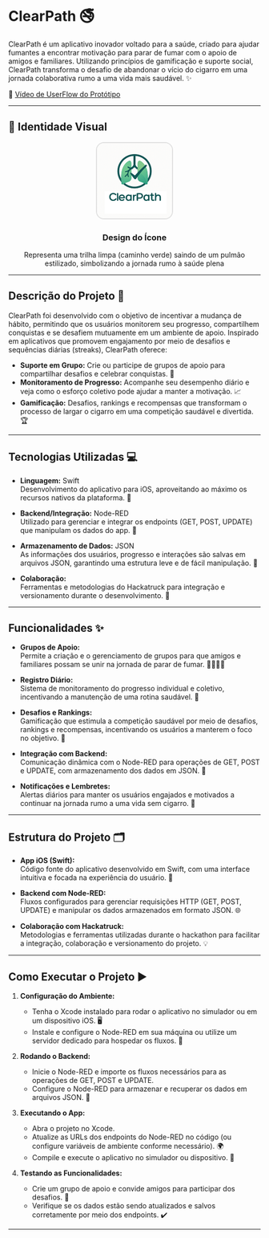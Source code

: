 # ClearPath 🚭

ClearPath é um aplicativo inovador voltado para a saúde, criado para ajudar fumantes a encontrar motivação para parar de fumar com o apoio de amigos e familiares. Utilizando princípios de gamificação e suporte social, ClearPath transforma o desafio de abandonar o vício do cigarro em uma jornada colaborativa rumo a uma vida mais saudável. ✨

🎥 [Vídeo de UserFlow do Protótipo](https://www.youtube.com/watch?v=fWyxnjvOIXg)

---

## 🎨 Identidade Visual

<div align="center">
  <img src="/assets/logo.png" width="150" style="border-radius: 16px; border: 2px solid #e0e0e0;">
  <h3>Design do Ícone</h3>
  <p>Representa uma trilha limpa (caminho verde) saindo de um pulmão estilizado, simbolizando a jornada rumo à saúde plena</p>
</div>

---

## Descrição do Projeto 📖

ClearPath foi desenvolvido com o objetivo de incentivar a mudança de hábito, permitindo que os usuários monitorem seu progresso, compartilhem conquistas e se desafiem mutuamente em um ambiente de apoio. Inspirado em aplicativos que promovem engajamento por meio de desafios e sequências diárias (streaks), ClearPath oferece:

- **Suporte em Grupo:** Crie ou participe de grupos de apoio para compartilhar desafios e celebrar conquistas. 👥
- **Monitoramento de Progresso:** Acompanhe seu desempenho diário e veja como o esforço coletivo pode ajudar a manter a motivação. 📈
- **Gamificação:** Desafios, rankings e recompensas que transformam o processo de largar o cigarro em uma competição saudável e divertida. 🏆

---

## Tecnologias Utilizadas 💻

- **Linguagem:** Swift  
  Desenvolvimento do aplicativo para iOS, aproveitando ao máximo os recursos nativos da plataforma. 🍏

- **Backend/Integração:** Node-RED  
  Utilizado para gerenciar e integrar os endpoints (GET, POST, UPDATE) que manipulam os dados do app. 🔌

- **Armazenamento de Dados:** JSON  
  As informações dos usuários, progresso e interações são salvas em arquivos JSON, garantindo uma estrutura leve e de fácil manipulação. 📄

- **Colaboração:**  
  Ferramentas e metodologias do Hackatruck para integração e versionamento durante o desenvolvimento. 🤝

---

## Funcionalidades ✨

- **Grupos de Apoio:**  
  Permite a criação e o gerenciamento de grupos para que amigos e familiares possam se unir na jornada de parar de fumar. 👨‍👩‍👧‍👦

- **Registro Diário:**  
  Sistema de monitoramento do progresso individual e coletivo, incentivando a manutenção de uma rotina saudável. 📆

- **Desafios e Rankings:**  
  Gamificação que estimula a competição saudável por meio de desafios, rankings e recompensas, incentivando os usuários a manterem o foco no objetivo. 🥇

- **Integração com Backend:**  
  Comunicação dinâmica com o Node-RED para operações de GET, POST e UPDATE, com armazenamento dos dados em JSON. 🔄

- **Notificações e Lembretes:**  
  Alertas diários para manter os usuários engajados e motivados a continuar na jornada rumo a uma vida sem cigarro. 🔔

---

## Estrutura do Projeto 🗂️

- **App iOS (Swift):**  
  Código fonte do aplicativo desenvolvido em Swift, com uma interface intuitiva e focada na experiência do usuário. 📱

- **Backend com Node-RED:**  
  Fluxos configurados para gerenciar requisições HTTP (GET, POST, UPDATE) e manipular os dados armazenados em formato JSON. 🌐

- **Colaboração com Hackatruck:**  
  Metodologias e ferramentas utilizadas durante o hackathon para facilitar a integração, colaboração e versionamento do projeto. 💡

---

## Como Executar o Projeto ▶️

1. **Configuração do Ambiente:**
   - Tenha o Xcode instalado para rodar o aplicativo no simulador ou em um dispositivo iOS. 🖥️
   - Instale e configure o Node-RED em sua máquina ou utilize um servidor dedicado para hospedar os fluxos. 🔧

2. **Rodando o Backend:**
   - Inicie o Node-RED e importe os fluxos necessários para as operações de GET, POST e UPDATE.
   - Configure o Node-RED para armazenar e recuperar os dados em arquivos JSON. 💾

3. **Executando o App:**
   - Abra o projeto no Xcode.
   - Atualize as URLs dos endpoints do Node-RED no código (ou configure variáveis de ambiente conforme necessário). 🌍
   - Compile e execute o aplicativo no simulador ou dispositivo. 🚀

4. **Testando as Funcionalidades:**
   - Crie um grupo de apoio e convide amigos para participar dos desafios. 👥
   - Verifique se os dados estão sendo atualizados e salvos corretamente por meio dos endpoints. ✔️

---
